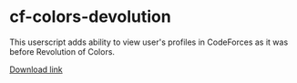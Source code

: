 # cf-colors-devolution
This userscript adds ability to view user's profiles in CodeForces as it was before Revolution of Colors.

[Download link](https://noxwell.github.io/files/cf-colors-devolution.user.js)